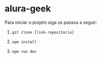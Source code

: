 # alura-geek

Para iniciar o projeto siga os passos a seguir:

1. `git clone [link-repositorio] `

2. `npm install`

3. `npm run dev`
